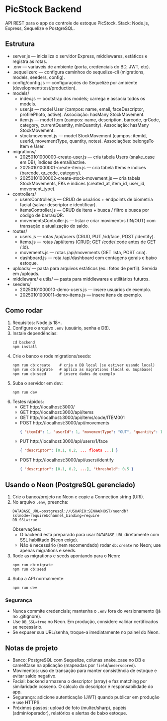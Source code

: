 # PicStock Backend

API REST para o app de controle de estoque PicStock. Stack: Node.js, Express, Sequelize e PostgreSQL.

## Estrutura

- server.js — inicializa o servidor Express, middlewares, estáticos e registra as rotas.
- .env — variáveis de ambiente (porta, credenciais do BD, JWT, etc).
- .sequelizerc — configura caminhos do sequelize-cli (migrations, models, seeders, config).
- config/config.js — configurações do Sequelize por ambiente (development/test/production).
- models/
  - index.js — bootstrap dos models; carrega e associa todos os models.
  - user.js — model User (campos: name, email, faceDescriptor, profilePhoto, active). Associação: hasMany StockMovement.
  - item.js — model Item (campos: name, description, barcode, qrCode, category, currentQuantity, minQuantity). Associação: hasMany StockMovement.
  - stockmovement.js — model StockMovement (campos: itemId, userId, movementType, quantity, notes). Associações: belongsTo Item e User.
- migrations/
  - 20250101000000-create-user.js — cria tabela Users (snake_case em DB), índices de email/active.
  - 20250101000001-create-item.js — cria tabela Items e índices (barcode, qr_code, category).
  - 20250101000002-create-stock-movement.js — cria tabela StockMovements, FKs e índices (created_at, item_id, user_id, movement_type).
- controllers/
  - usersController.js — CRUD de usuários + endpoints de biometria facial (salvar descriptor e identificar).
  - itemsController.js — CRUD de itens + busca / filtro e busca por código de barras/QR.
  - movementsController.js — listar e criar movimentos (IN/OUT) com transação e atualização do saldo.
- routes/
  - users.js — rotas /api/users (CRUD, PUT /:id/face, POST /identify).
  - items.js — rotas /api/items (CRUD; GET /code/:code antes de GET /:id).
  - movements.js — rotas /api/movements (GET lista, POST cria).
  - dashboard.js — rota /api/dashboard com contagens gerais e baixo estoque.
- uploads/ — pasta para arquivos estáticos (ex.: fotos de perfil). Servida em /uploads.
- middleware/ e utils/ — pasta para middlewares e utilitários futuros.
- seeders/
  - 20250101000010-demo-users.js — insere usuários de exemplo.
  - 20250101000011-demo-items.js — insere itens de exemplo.

## Como rodar

1. Requisitos: Node.js 18+.
2. Configure o arquivo `.env` (usuário, senha e DB).
3. Instale dependências:
   ```
   cd backend
   npm install
   ```
4. Crie o banco e rode migrations/seeds:
   ```
   npm run db:create    # cria o DB local (se estiver usando local)
   npm run db:migrate   # aplica as migrations (local ou Supabase)
   npm run db:seed      # insere dados de exemplo
   ```
5. Suba o servidor em dev:
   ```
   npm run dev
   ```
6. Testes rápidos:
   - GET http://localhost:3000/
   - GET http://localhost:3000/api/items
   - GET http://localhost:3000/api/items/code/ITEM001
   - POST http://localhost:3000/api/movements
     ```json
     { "itemId": 1, "userId": 1, "movementType": "OUT", "quantity": 1 }
     ```
   - PUT http://localhost:3000/api/users/1/face
     ```json
     { "descriptor": [0.1, 0.2, ... floats ...] }
     ```
   - POST http://localhost:3000/api/users/identify
     ```json
     { "descriptor": [0.1, 0.2, ...], "threshold": 0.5 }
     ```

## Usando o Neon (PostgreSQL gerenciado)

1. Crie o banco/projeto no Neon e copie a Connection string (URI).
2. No arquivo `.env`, preencha:
   ```
   DATABASE_URL=postgresql://USUARIO:SENHA@HOST/neondb?sslmode=require&channel_binding=require
   DB_SSL=true
   ```
   Observações:
   - O backend está preparado para usar `DATABASE_URL` diretamente com SSL habilitado (Neon exige).
   - Não é necessário (nem recomendado) rodar `db:create` no Neon; use apenas migrations e seeds.
3. Rode as migrations e seeds apontando para o Neon:
   ```
   npm run db:migrate
   npm run db:seed
   ```
4. Suba a API normalmente:
   ```
   npm run dev
   ```

### Segurança
- Nunca commite credenciais; mantenha o `.env` fora do versionamento (já no .gitignore).
- Use `DB_SSL=true` no Neon. Em produção, considere validar certificados se necessário.
- Se expuser sua URL/senha, troque-a imediatamente no painel do Neon.

## Notas de projeto

- Banco: PostgreSQL com Sequelize, colunas snake_case no DB e camelCase na aplicação (mapeadas por `field`/`underscored`).
- Movimentos: uso de transação para manter consistência de estoque e evitar saldo negativo.
- Facial: backend armazena o descriptor (array) e faz matching por similaridade cosseno. O cálculo do descriptor é responsabilidade do app.
- Segurança: adicione autenticação (JWT) quando publicar em produção e use HTTPS.
- Próximos passos: upload de foto (multer/sharp), papéis (admin/operador), relatórios e alertas de baixo estoque.
